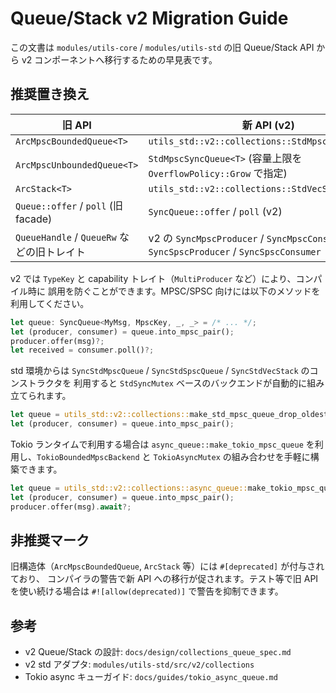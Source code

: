# Queue/Stack v2 Migration Guide

この文書は `modules/utils-core` / `modules/utils-std` の旧 Queue/Stack API から v2
コンポーネントへ移行するための早見表です。

## 推奨置き換え

| 旧 API                                    | 新 API (v2)                                                          |
|-------------------------------------------|----------------------------------------------------------------------|
| `ArcMpscBoundedQueue<T>`                  | `utils_std::v2::collections::StdMpscSyncQueue<T>`                     |
| `ArcMpscUnboundedQueue<T>`                | `StdMpscSyncQueue<T>` (容量上限を `OverflowPolicy::Grow` で指定)      |
| `ArcStack<T>`                             | `utils_std::v2::collections::StdVecSyncStack<T>`                      |
| `Queue::offer` / `poll` (旧 facade)       | `SyncQueue::offer` / `poll` (v2)                                      |
| `QueueHandle` / `QueueRw` などの旧トレイト | v2 の `SyncMpscProducer` / `SyncMpscConsumer` / `SyncSpscProducer` / `SyncSpscConsumer` |

v2 では `TypeKey` と capability トレイト（`MultiProducer` など）により、コンパイル時に
誤用を防ぐことができます。MPSC/SPSC 向けには以下のメソッドを利用してください。

```rust
let queue: SyncQueue<MyMsg, MpscKey, _, _> = /* ... */;
let (producer, consumer) = queue.into_mpsc_pair();
producer.offer(msg)?;
let received = consumer.poll()?;
```

std 環境からは `SyncStdMpscQueue` / `SyncStdSpscQueue` / `SyncStdVecStack` のコンストラクタを
利用すると `StdSyncMutex` ベースのバックエンドが自動的に組み立てられます。

```rust
let queue = utils_std::v2::collections::make_std_mpsc_queue_drop_oldest(1024);
let (producer, consumer) = queue.into_mpsc_pair();
```

Tokio ランタイムで利用する場合は `async_queue::make_tokio_mpsc_queue` を利用し、`TokioBoundedMpscBackend`
と `TokioAsyncMutex` の組み合わせを手軽に構築できます。

```rust
let queue = utils_std::v2::collections::async_queue::make_tokio_mpsc_queue(1024);
let (producer, consumer) = queue.into_mpsc_pair();
producer.offer(msg).await?;
```

## 非推奨マーク

旧構造体（`ArcMpscBoundedQueue`, `ArcStack` 等）には `#[deprecated]` が付与されており、
コンパイラの警告で新 API への移行が促されます。テスト等で旧 API を使い続ける場合は
`#![allow(deprecated)]` で警告を抑制できます。

## 参考

- v2 Queue/Stack の設計: `docs/design/collections_queue_spec.md`
- v2 std アダプタ: `modules/utils-std/src/v2/collections`
- Tokio async キューガイド: `docs/guides/tokio_async_queue.md`
